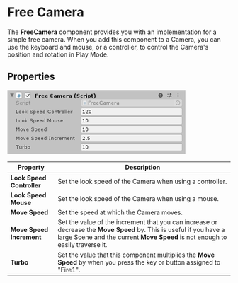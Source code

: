 # Free Camera

The **FreeCamera** component provides you with an implementation for a simple free camera. When you add this component to a Camera, you can use the keyboard and mouse, or a controller, to control the Camera's position and rotation in Play Mode.

## Properties

![](Images/FreeCamera1.png)

| **Property**              | **Description**                                              |
| ------------------------- | ------------------------------------------------------------ |
| **Look Speed Controller** | Set the look speed of the Camera when using a controller.    |
| **Look Speed Mouse**      | Set the look speed of the Camera when using a mouse.         |
| **Move Speed**            | Set the speed at which the Camera moves.                     |
| **Move Speed Increment**  | Set the value of the increment that you can increase or decrease the **Move Speed** by. This is useful if you have a large Scene and the current **Move Speed** is not enough to easily traverse it. |
| **Turbo**                 | Set the value that this component multiplies the **Move Speed** by when you press the key or button assigned to "Fire1". |

